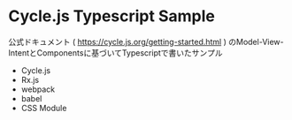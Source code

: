 # Cycle.js Typescript Sample

公式ドキュメント ( https://cycle.js.org/getting-started.html ) のModel-View-IntentとComponentsに基づいてTypescriptで書いたサンプル

- Cycle.js
- Rx.js
- webpack
- babel
- CSS Module
